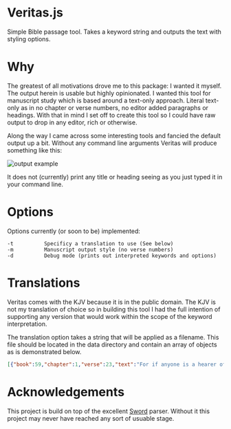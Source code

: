 Veritas.js
=======


Simple Bible passage tool.  Takes a keyword string and outputs the text with styling options.  

Why
===
The greatest of all motivations drove me to this package:  I wanted it myself.  The output herein is usable but highly opinionated.  I wanted this tool for manuscript study which is based around a text-only approach.  Literal text-only as in no chapter or verse numbers, no editor added paragraphs or headings.  With that in mind I set off to create this tool so I could have raw output to drop in any editor, rich or otherwise.

Along the way I came across some interesting tools and fancied the default output up a bit.  Without any command line arguments Veritas will produce something like this:

![output example](https://dl.dropboxusercontent.com/u/195330/veritas_ss.jpg)

It does not (currently) print any title or heading seeing as you just typed it in your command line.

Options
=====

Options currently (or soon to be) implemented:

```
-t			Specificy a translation to use (See below)
-m			Manuscript output style (no verse numbers)
-d			Debug mode (prints out interpreted keywords and options)
```

Translations
============

Veritas comes with the KJV because it is in the public domain.  The KJV is not my translation of choice so in building this tool I had the full intention of supporting any version that would work within the scope of the keyword interpretation.

The translation option takes a string that will be applied as a filename.  This file should be located in the data directory and contain an array of objects as is demonstrated below.

```json
[{"book":59,"chapter":1,"verse":23,"text":"For if anyone is a hearer of the word and not a doer, he is like a man who looks intently at his natural face in a mirror."},{"book":59,"chapter":1,"verse":24,"text":"For he looks at himself and goes away and at once forgets what he was like."},{"book":59,"chapter":1,"verse":25,"text":"But the one who looks into the perfect law, the law of liberty, and perseveres, being no hearer who forgets but a doer who acts, he will be blessed in his doing."}]
```

Acknowledgements
================

This project is build on top of the excellent [Sword](https://github.com/knownasilya/sword) parser.  Without it this project may never have reached any sort of usuable stage.